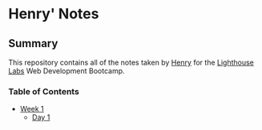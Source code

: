 # Henry' Notes
## Summary
This repository contains all of the notes taken by [Henry](https://github.com/HenryMao) for the [Lighthouse Labs](https://www.lighthouselabs.ca/) Web Development Bootcamp.
### Table of Contents
* [Week 1](/Week_1)
  * [Day 1](/Day_1)